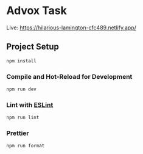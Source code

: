 # Advox Task
Live: https://hilarious-lamington-cfc489.netlify.app/

## Project Setup

```sh
npm install
```

### Compile and Hot-Reload for Development

```sh
npm run dev
```

### Lint with [ESLint](https://eslint.org/)

```sh
npm run lint
```

### Prettier

```sh
npm run format
```

